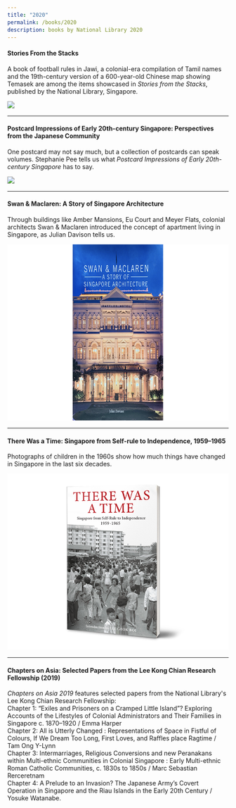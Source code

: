```yaml
---
title: "2020"
permalink: /books/2020
description: books by National Library 2020
---
```

#### <a target="_blank" href="/vol-16/issue-4/jan-mar-2021/stacks" style="text-decoration: none; font-weight: bold;">Stories From the Stacks</a>
<p>A book of football rules in Jawi, a colonial-era compilation of Tamil names and the 19th-century version of a 600-year-old Chinese map showing Temasek are among the items showcased in <i>Stories from the Stacks</i>, published by the National Library, Singapore. </p>
<img style="height:400px; width:auto" src="/images/Vol-16-issue-4/stacks/StoriesfromtheStacks.png">
<hr>

#### <a target="_blank" href="/vol-16/issue-1/apr-jun-2020/history-through-postcards" style="text-decoration: none; font-weight: bold;">Postcard Impressions of Early 20th-century Singapore: Perspectives from the Japanese Community</a> 
<p>One postcard may not say much, but a collection of postcards can speak volumes. Stephanie Pee tells us what <i>Postcard Impressions of Early 20th-century Singapore</i> has to say.</p> 
<img style="height:400px; width:auto" src="/images/Vol-16-issue-1%2FPostcards/Lim_Shao_Bin_mockup.png"> 
<hr>

#### <a target="_blank" href="/vol-17/issue-2/jul-sep-2021/swanandmaclaren" style="text-decoration: none; font-weight: bold;">Swan &amp; Maclaren: A Story of Singapore Architecture</a> 
<p>Through buildings like Amber Mansions, Eu Court and Meyer Flats, colonial architects Swan &amp; Maclaren introduced the concept of apartment living in Singapore, as Julian Davison tells us.</p> 
<img src="/images/vol-17-issue-2/mansions/SwanMaclaren.png" style="height:400px; width:auto">
<hr>

#### <a target="_blank" href="/vol-16/issue-4/jan-mar-2021/young-ones" style="text-decoration: none; font-weight: bold;">There Was a Time: Singapore from Self-rule to Independence, 1959–1965</a> 
<p> Photographs of children in the 1960s show how much things have changed in Singapore in the last six decades.</p> 
<img style="height:400px; width:auto" src="/images/Vol-16-issue-4/youngones/Therewasatime_Cover.png">
<hr>

#### <a style="text-decoration: none; font-weight: bold;" href="https://nlb.overdrive.com/media/6520148" target="_blank">Chapters on Asia: Selected Papers from the Lee Kong Chian Research Fellowship (2019)</a> 
<p><i>Chapters on Asia 2019</i> features selected papers from the National Library's Lee Kong Chian Research Fellowship:<br>
Chapter 1: “Exiles and Prisoners on a Cramped Little Island”? Exploring Accounts of the Lifestyles of Colonial Administrators and Their Families in Singapore c. 1870–1920 / Emma Harper<br>
Chapter 2: All is Utterly Changed : Representations of Space in Fistful of Colours, If We Dream Too Long, First Loves, and Raffles place Ragtime / Tam Ong Y-Lynn<br>
Chapter 3: Intermarriages, Religious Conversions and new Peranakans within Multi-ethnic Communities in Colonial Singapore : Early Multi-ethnic Roman Catholic Communities, c. 1830s to 1850s / Marc Sebastian Rerceretnam<br>
Chapter 4: A Prelude to an Invasion? The Japanese Army’s Covert Operation in Singapore and the Riau Islands in the Early 20th Century / Yosuke Watanabe.
